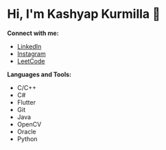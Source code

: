 # Hi, I'm Kashyap Kurmilla 👋

**Connect with me:**
- [LinkedIn](https://linkedin.com/in/kashyapkurmilla)
- [Instagram](https://instagram.com/kashyapkurmilla)
- [LeetCode](https://www.leetcode.com/kashyapkurmilla)

**Languages and Tools:**
- C/C++
- C#
- Flutter
- Git
- Java
- OpenCV
- Oracle
- Python

